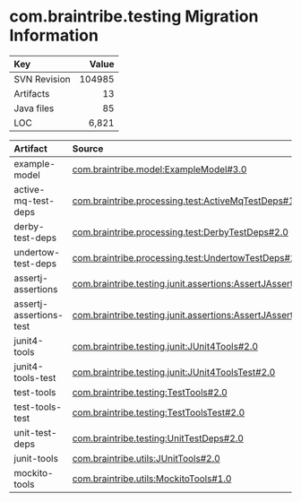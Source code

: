 # com.braintribe.testing Migration Information

| Key | Value |
| :------------- | ----: |
| SVN Revision   | 104985  | 
| Artifacts   | 13  | 
| Java files | 85 | 
| LOC | 6,821 | 



| Artifact      | Source | 
| :------------- | :----- |
| example-model | [com.braintribe.model:ExampleModel#3.0](https://svn.braintribe.com/repo/master/Development/artifacts/com/braintribe/model/ExampleModel/3.0) |
| active-mq-test-deps | [com.braintribe.processing.test:ActiveMqTestDeps#1.0](https://svn.braintribe.com/repo/master/Development/artifacts/com/braintribe/processing/test/ActiveMqTestDeps/1.0) |
| derby-test-deps | [com.braintribe.processing.test:DerbyTestDeps#2.0](https://svn.braintribe.com/repo/master/Development/artifacts/com/braintribe/processing/test/DerbyTestDeps/2.0) |
| undertow-test-deps | [com.braintribe.processing.test:UndertowTestDeps#2.0](https://svn.braintribe.com/repo/master/Development/artifacts/com/braintribe/processing/test/UndertowTestDeps/2.0) |
| assertj-assertions | [com.braintribe.testing.junit.assertions:AssertJAssertions#2.0](https://svn.braintribe.com/repo/master/Development/artifacts/com/braintribe/testing/junit/assertions/AssertJAssertions/2.0) |
| assertj-assertions-test | [com.braintribe.testing.junit.assertions:AssertJAssertionsTest#2.0](https://svn.braintribe.com/repo/master/Development/artifacts/com/braintribe/testing/junit/assertions/AssertJAssertionsTest/2.0) |
| junit4-tools | [com.braintribe.testing.junit:JUnit4Tools#2.0](https://svn.braintribe.com/repo/master/Development/artifacts/com/braintribe/testing/junit/JUnit4Tools/2.0) |
| junit4-tools-test | [com.braintribe.testing.junit:JUnit4ToolsTest#2.0](https://svn.braintribe.com/repo/master/Development/artifacts/com/braintribe/testing/junit/JUnit4ToolsTest/2.0) |
| test-tools | [com.braintribe.testing:TestTools#2.0](https://svn.braintribe.com/repo/master/Development/artifacts/com/braintribe/testing/TestTools/2.0) |
| test-tools-test | [com.braintribe.testing:TestToolsTest#2.0](https://svn.braintribe.com/repo/master/Development/artifacts/com/braintribe/testing/TestToolsTest/2.0) |
| unit-test-deps | [com.braintribe.testing:UnitTestDeps#2.0](https://svn.braintribe.com/repo/master/Development/artifacts/com/braintribe/testing/UnitTestDeps/2.0) |
| junit-tools | [com.braintribe.utils:JUnitTools#2.0](https://svn.braintribe.com/repo/master/Development/artifacts/com/braintribe/utils/JUnitTools/2.0) |
| mockito-tools | [com.braintribe.utils:MockitoTools#1.0](https://svn.braintribe.com/repo/master/Development/artifacts/com/braintribe/utils/MockitoTools/1.0) |
